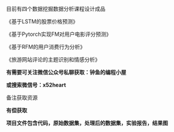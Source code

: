 目前有四个数据挖掘数据分析课程设计成品

《基于LSTM的股票价格预测》

《基于Pytorch实现FM对用户电影评分预测》

《基于RFM的用户消费行为分析》

《旅游网站评论的主题识别和情感分析》

**有需要可关注微信公众号私聊获取：钟鱼的编程小屋**

**或搜索微信号：x52heart**

备注获取资源

**有偿获取**

**项目文件包含代码，原始数据集，处理后的数据集，实验报告，结果图**
